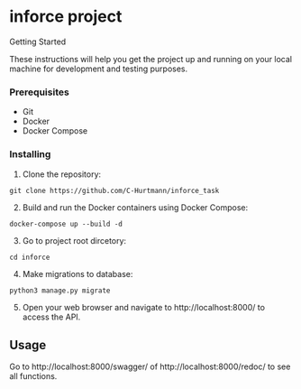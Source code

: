 # inforce project

 Getting Started

These instructions will help you get the project up and running on your local machine for development and testing purposes.

### Prerequisites

- Git
- Docker
- Docker Compose

### Installing

1. Clone the repository:
~~~
git clone https://github.com/C-Hurtmann/inforce_task
~~~
2. Build and run the Docker containers using Docker Compose:
~~~
docker-compose up --build -d
~~~
3. Go to project root dircetory:
~~~
cd inforce
~~~
4. Make migrations to database:
~~~
python3 manage.py migrate
~~~
5. Open your web browser and navigate to http://localhost:8000/ to access the API.

## Usage

Go to http://localhost:8000/swagger/ of http://localhost:8000/redoc/ to see all functions.
